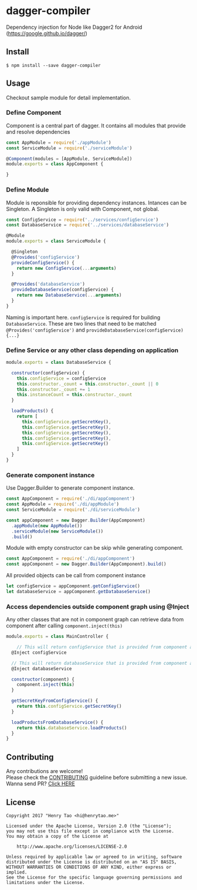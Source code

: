 # dagger-compiler
Dependency injection for Node like Dagger2 for Android (https://google.github.io/dagger/)


## Install

```
$ npm install --save dagger-compiler
```


## Usage

Checkout sample module for detail implementation.

### Define Component

Component is a central part of dagger. It contains all modules that provide and resolve dependencies

```js
const AppModule = require('./appModule')
const ServiceModule = require('./serviceModule')

@Component(modules = [AppModule, ServiceModule])
module.exports = class AppComponent {

}
```

### Define Module 

Module is reponsible for providing dependency instances. Intances can be Singleton. A Singleton is only valid with Component, not global.

```js
const ConfigService = require('../services/configService')
const DatabaseService = require('../services/databaseService')

@Module
module.exports = class ServiceModule {

  @Singleton
  @Provides('configService')
  provideConfigService() {
    return new ConfigService(...arguments)
  }

  @Provides('databaseService')
  provideDatabaseService(configService) {
    return new DatabaseService(...arguments)
  }
}
```

Naming is important here. `configService` is required for building `DatabaseService`. These are two lines that need to be matched `@Provides('configService')` and `provideDatabaseService(configService) {...}`

### Define Service or any other class depending on application

```js
module.exports = class DatabaseService {

  constructor(configService) {
    this.configService = configService
    this.constructor._count = this.constructor._count || 0
    this.constructor._count += 1
    this.instanceCount = this.constructor._count
  }

  loadProducts() {
    return [
      this.configService.getSecretKey(),
      this.configService.getSecretKey(),
      this.configService.getSecretKey(),
      this.configService.getSecretKey(),
      this.configService.getSecretKey()
    ]
  }
}
```

### Generate component instance

Use Dagger.Builder to generate component instance. 

```js
const AppComponent = require('./di/appComponent')
const AppModule = require('./di/appModule')
const ServiceModule = require('./di/serviceModule')

const appComponent = new Dagger.Builder(AppComponent)
  .appModule(new AppModule())
  .serviceModule(new ServiceModule())
  .build()
```

Module with empty constructor can be skip while generating component. 

```js
const AppComponent = require('./di/appComponent')
const appComponent = new Dagger.Builder(AppComponent).build()
```

All provided objects can be call from component instance

```js
let configService = appComponent.getConfigService()
let databaseService = appComponent.getDatabaseService()
```

### Access dependencies outside component graph using @Inject

Any other classes that are not in component graph can retrieve data from component after calling `component.inject(this)`

```js
module.exports = class MainController {

	// This will return configService that is provided from component after calling component.inject(this)
  @Inject configService

  // This will return databaseService that is provided from component after calling component.inject(this)
  @Inject databaseService

  constructor(component) {
    component.inject(this)
  }

  getSecretKeyFromConfigService() {
    return this.configService.getSecretKey()
  }

  loadProductsFromDatabaseService() {
    return this.databaseService.loadProducts()
  }
}
```

## Contributing

Any contributions are welcome!  
Please check the [CONTRIBUTING](CONTRIBUTING.md) guideline before submitting a new issue. Wanna send PR? [Click HERE](pulls)


## License

    Copyright 2017 "Henry Tao <hi@henrytao.me>"

    Licensed under the Apache License, Version 2.0 (the "License");
    you may not use this file except in compliance with the License.
    You may obtain a copy of the License at

        http://www.apache.org/licenses/LICENSE-2.0

    Unless required by applicable law or agreed to in writing, software
    distributed under the License is distributed on an "AS IS" BASIS,
    WITHOUT WARRANTIES OR CONDITIONS OF ANY KIND, either express or implied.
    See the License for the specific language governing permissions and
    limitations under the License.


